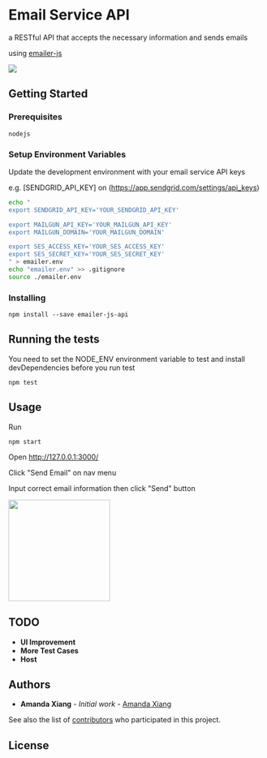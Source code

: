 # Email Service API

a RESTful API that accepts the necessary information and sends emails

using [emailer-js](https://www.npmjs.com/package/emailer-js)

![](https://cloud.githubusercontent.com/assets/4859095/26795459/4d1b453a-4a58-11e7-9147-98dfedd46680.png)

## Getting Started

### Prerequisites

```
nodejs
```

### Setup Environment Variables

Update the development environment with your email service API keys

e.g. [SENDGRID_API_KEY] on (https://app.sendgrid.com/settings/api_keys)

```bash
echo "
export SENDGRID_API_KEY='YOUR_SENDGRID_API_KEY'

export MAILGUN_API_KEY='YOUR_MAILGUN_API_KEY'
export MAILGUN_DOMAIN='YOUR_MAILGUN_DOMAIN'

export SES_ACCESS_KEY='YOUR_SES_ACCESS_KEY'
export SES_SECRET_KEY='YOUR_SES_SECRET_KEY'
" > emailer.env
echo "emailer.env" >> .gitignore
source ./emailer.env
```

### Installing

```
npm install --save emailer-js-api
```

## Running the tests

You need to set the NODE_ENV environment variable to test and install devDependencies before you run test

```
npm test
```

## Usage

Run
```
npm start
```
Open http://127.0.0.1:3000/

Click "Send Email" on nav menu

Input correct email information then click "Send" button

<img src="https://cloud.githubusercontent.com/assets/4859095/26797583/eebe3170-4a5f-11e7-844c-6b40a25d5a05.png" width="200">

## TODO

* **UI Improvement**
* **More Test Cases**
* **Host**

## Authors

* **Amanda Xiang** - *Initial work* - [Amanda Xiang](https://github.com/jialixiang)

See also the list of [contributors](https://github.com/jialixiang/emailer-js-api/contributors) who participated in this project.

## License

